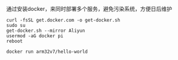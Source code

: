 通过安装docker，来同时部署多个服务，避免污染系统，方便日后维护

```
curl -fsSL get.docker.com -o get-docker.sh
sudo su
get-docker.sh --mirror Aliyun
usermod -aG docker pi
reboot

docker run arm32v7/hello-world
```

